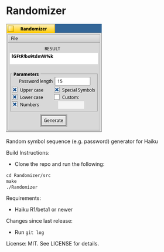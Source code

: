 Randomizer
==========

![screenshot](screenshot2.PNG)

Random symbol sequence (e.g. password) generator for Haiku

Build Instructions:
  * Clone the repo and run the following:
  ```
  cd Randomizer/src
  make
  ./Randomizer
  ```

Requirements:
* Haiku R1/beta1 or newer

Changes since last release:
* Run `git log`

License: MIT. See LICENSE for details.
